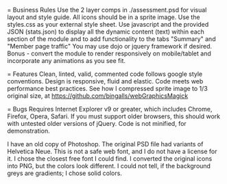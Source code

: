= Business Rules
Use the 2 layer comps in  ./assessment.psd for visual layout and style guide.
All icons should be in a sprite image.
Use the styles.css as your external style sheet.
Use javascript and the provided JSON (stats.json) to display all the dynamic content (text) within each section of the module and to add functionality to the tabs "Summary" and "Member page traffic"
You may use dojo or jquery framework if desired.
Bonus - convert the module to render responsively on mobile/tablet and incorporate any animations as you see fit. 

= Features
Clean, linted, valid, commented code follows google style conventions.
Design is responsive, fluid and elastic.
Code meets web performance best practices.
See how I compressed sprite image to 1/3 original size, at https://github.com/bingalls/webGraphicsMagick

= Bugs
Requires Internet Explorer v9 or greater, which includes Chrome, Firefox, Opera, Safari.
If you must support older browsers, this should work with untested older versions of jQuery.
Code is not minified, for demonstration.

I have an old copy of Photoshop.
The original PSD file had variants of Helvetica Neue. This is not a safe web font, and I do not have a license for it. I chose the closest free font I could find.
I converted the original icons into PNG, but the colors look different.
I could not tell, if the background greys are gradients; I chose solid colors.
